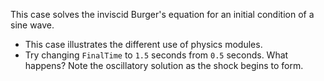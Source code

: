 This case solves the inviscid Burger's equation for an 
initial condition of a sine wave.
  - This case illustrates the different use of physics modules.
  - Try changing `FinalTime` to `1.5` seconds from `0.5` seconds. What 
	happens? Note the oscillatory solution as the shock begins to form.
